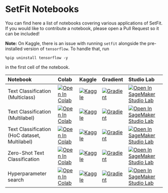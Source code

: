 <!---
Copyright 2022 The HuggingFace Team. All rights reserved.

Licensed under the Apache License, Version 2.0 (the "License");
you may not use this file except in compliance with the License.
You may obtain a copy of the License at

    http://www.apache.org/licenses/LICENSE-2.0

Unless required by applicable law or agreed to in writing, software
distributed under the License is distributed on an "AS IS" BASIS,
WITHOUT WARRANTIES OR CONDITIONS OF ANY KIND, either express or implied.
See the License for the specific language governing permissions and
limitations under the License.
-->

# SetFit Notebooks

You can find here a list of notebooks covering various applications of SetFit. If you would like to contribute a notebook, please open a Pull Request so it can be included!

**Note:** On Kaggle, there is an issue with running `setfit` alongside the pre-installed version of `tensorflow`. To handle that, run 

```
%pip uninstall tensorflow -y
```

in the first cell of the notebook.

<!--This table is automatically generated, do not fill manually!-->



| Notebook                         | Colab                                                                                                                                                                                                         | Kaggle                                                                                                                                                                                                             | Gradient                                                                                                                                                                                         | Studio Lab                                                                                                                                                                                                             |
|:---------------------------------|:--------------------------------------------------------------------------------------------------------------------------------------------------------------------------------------------------------------|:-------------------------------------------------------------------------------------------------------------------------------------------------------------------------------------------------------------------|:-------------------------------------------------------------------------------------------------------------------------------------------------------------------------------------------------|:-----------------------------------------------------------------------------------------------------------------------------------------------------------------------------------------------------------------------|
| Text Classification (Multiclass) | [![Open In Colab](https://colab.research.google.com/assets/colab-badge.svg)](https://colab.research.google.com/github/huggingface/setfit/blob/main/notebooks/text-classification.ipynb)                       | [![Kaggle](https://kaggle.com/static/images/open-in-kaggle.svg)](https://kaggle.com/kernels/welcome?src=https://github.com/huggingface/setfit/blob/main/notebooks/text-classification.ipynb)                       | [![Gradient](https://assets.paperspace.io/img/gradient-badge.svg)](https://console.paperspace.com/github/huggingface/setfit/blob/main/notebooks/text-classification.ipynb)                       | [![Open In SageMaker Studio Lab](https://studiolab.sagemaker.aws/studiolab.svg)](https://studiolab.sagemaker.aws/import/github/huggingface/setfit/blob/main/notebooks/text-classification.ipynb)                       |
| Text Classification (Multilabel) | [![Open In Colab](https://colab.research.google.com/assets/colab-badge.svg)](https://colab.research.google.com/github/huggingface/setfit/blob/main/notebooks/text-classification_multilabel.ipynb)            | [![Kaggle](https://kaggle.com/static/images/open-in-kaggle.svg)](https://kaggle.com/kernels/welcome?src=https://github.com/huggingface/setfit/blob/main/notebooks/text-classification_multilabel.ipynb)            | [![Gradient](https://assets.paperspace.io/img/gradient-badge.svg)](https://console.paperspace.com/github/huggingface/setfit/blob/main/notebooks/text-classification_multilabel.ipynb)            | [![Open In SageMaker Studio Lab](https://studiolab.sagemaker.aws/studiolab.svg)](https://studiolab.sagemaker.aws/import/github/huggingface/setfit/blob/main/notebooks/text-classification_multilabel.ipynb)            |
| Text Classification (HoC dataset, Multilabel) | [![Open In Colab](https://colab.research.google.com/assets/colab-badge.svg)](https://colab.research.google.com/github/huggingface/setfit/blob/main/notebooks/multilabel_HoC.ipynb)            | [![Kaggle](https://kaggle.com/static/images/open-in-kaggle.svg)](https://kaggle.com/kernels/welcome?src=https://github.com/huggingface/setfit/blob/main/notebooks/text-multilabel_HoC.ipynb)            | [![Gradient](https://assets.paperspace.io/img/gradient-badge.svg)](https://console.paperspace.com/github/huggingface/setfit/blob/main/notebooks/text-multilabel_HoC.ipynb)            | [![Open In SageMaker Studio Lab](https://studiolab.sagemaker.aws/studiolab.svg)](https://studiolab.sagemaker.aws/import/github/huggingface/setfit/blob/main/notebooks/text-multilabel_HoC.ipynb)            |
| Zero-Shot Text Classification    | [![Open In Colab](https://colab.research.google.com/assets/colab-badge.svg)](https://colab.research.google.com/github/huggingface/setfit/blob/main/notebooks/zero-shot-classification.ipynb)                  | [![Kaggle](https://kaggle.com/static/images/open-in-kaggle.svg)](https://kaggle.com/kernels/welcome?src=https://github.com/huggingface/setfit/blob/main/notebooks/zero-shot-classification.ipynb)                  | [![Gradient](https://assets.paperspace.io/img/gradient-badge.svg)](https://console.paperspace.com/github/huggingface/setfit/blob/main/notebooks/zero-shot-classification.ipynb)                  | [![Open In SageMaker Studio Lab](https://studiolab.sagemaker.aws/studiolab.svg)](https://studiolab.sagemaker.aws/import/github/huggingface/setfit/blob/main/notebooks/zero-shot-classification.ipynb)                  |
| Hyperparameter search            | [![Open In Colab](https://colab.research.google.com/assets/colab-badge.svg)](https://colab.research.google.com/github/huggingface/setfit/blob/main/notebooks/text-classification_hyperparameter-search.ipynb) | [![Kaggle](https://kaggle.com/static/images/open-in-kaggle.svg)](https://kaggle.com/kernels/welcome?src=https://github.com/huggingface/setfit/blob/main/notebooks/text-classification_hyperparameter-search.ipynb) | [![Gradient](https://assets.paperspace.io/img/gradient-badge.svg)](https://console.paperspace.com/github/huggingface/setfit/blob/main/notebooks/text-classification_hyperparameter-search.ipynb) | [![Open In SageMaker Studio Lab](https://studiolab.sagemaker.aws/studiolab.svg)](https://studiolab.sagemaker.aws/import/github/huggingface/setfit/blob/main/notebooks/text-classification_hyperparameter-search.ipynb) |



<!--End of table-->
